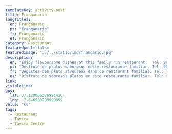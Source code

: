 ```yaml
---
templateKey: activity-post
title: Franganario
langTitles:
  en: Franganario
  pt: "Franganario"
  fr: Franganario
  es: Franganario
category: Restaurant 
featuredpost: false
featuredimage: "../../static/img/frangario.jpg"
description: 
  en: "Enjoy flavoursome dishes at this family run restaurant.  Tel: 963 882 952"
  pt: "Desfrute de pratos saborosos neste restaurante familiar. Tel: 963 882 952"
  fr: "Dégustez des plats savoureux dans ce restaurant familial. Tel: 963 882 952"
  es: "Disfrute de sabrosos platos en este restaurante familiar. Tel: 963 882 952"
link: 
visibleLink: 
gps:
  lat: 37.128006376991436
  lng: -7.646588299999999
value: "€‎€‎"
tags:
  - Restaurant
  - Tavira
  - Tavira Centre
---
```


